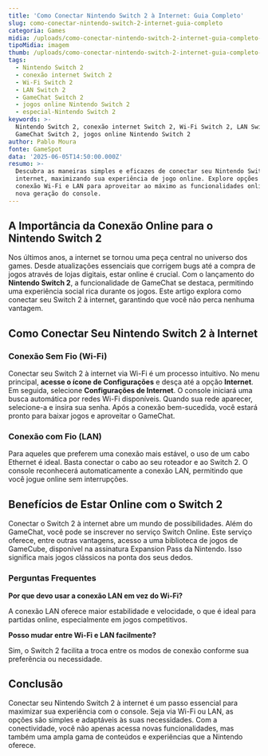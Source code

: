 ```yaml
---
title: 'Como Conectar Nintendo Switch 2 à Internet: Guia Completo'
slug: como-conectar-nintendo-switch-2-internet-guia-completo
categoria: Games
midia: /uploads/como-conectar-nintendo-switch-2-internet-guia-completo-thumb.jpg
tipoMidia: imagem
thumb: /uploads/como-conectar-nintendo-switch-2-internet-guia-completo-thumb.jpg
tags:
  - Nintendo Switch 2
  - conexão internet Switch 2
  - Wi-Fi Switch 2
  - LAN Switch 2
  - GameChat Switch 2
  - jogos online Nintendo Switch 2
  - especial-Nintendo Switch 2
keywords: >-
  Nintendo Switch 2, conexão internet Switch 2, Wi-Fi Switch 2, LAN Switch 2,
  GameChat Switch 2, jogos online Nintendo Switch 2
author: Pablo Moura
fonte: GameSpot
data: '2025-06-05T14:50:00.000Z'
resumo: >-
  Descubra as maneiras simples e eficazes de conectar seu Nintendo Switch 2 à
  internet, maximizando sua experiência de jogo online. Explore opções de
  conexão Wi-Fi e LAN para aproveitar ao máximo as funcionalidades online da
  nova geração do console.
---
```


## A Importância da Conexão Online para o Nintendo Switch 2

Nos últimos anos, a internet se tornou uma peça central no universo dos games. Desde atualizações essenciais que corrigem bugs até a compra de jogos através de lojas digitais, estar online é crucial. Com o lançamento do **Nintendo Switch 2**, a funcionalidade de GameChat se destaca, permitindo uma experiência social rica durante os jogos. Este artigo explora como conectar seu Switch 2 à internet, garantindo que você não perca nenhuma vantagem.

## Como Conectar Seu Nintendo Switch 2 à Internet

### Conexão Sem Fio (Wi-Fi)

Conectar seu Switch 2 à internet via Wi-Fi é um processo intuitivo. No menu principal, **acesse o ícone de Configurações** e desça até a opção **Internet**. Em seguida, selecione **Configurações de Internet**. O console iniciará uma busca automática por redes Wi-Fi disponíveis. Quando sua rede aparecer, selecione-a e insira sua senha. Após a conexão bem-sucedida, você estará pronto para baixar jogos e aproveitar o GameChat.

### Conexão com Fio (LAN)

Para aqueles que preferem uma conexão mais estável, o uso de um cabo Ethernet é ideal. Basta conectar o cabo ao seu roteador e ao Switch 2. O console reconhecerá automaticamente a conexão LAN, permitindo que você jogue online sem interrupções.

## Benefícios de Estar Online com o Switch 2

Conectar o Switch 2 à internet abre um mundo de possibilidades. Além do GameChat, você pode se inscrever no serviço Switch Online. Este serviço oferece, entre outras vantagens, acesso a uma biblioteca de jogos de GameCube, disponível na assinatura Expansion Pass da Nintendo. Isso significa mais jogos clássicos na ponta dos seus dedos.

### Perguntas Frequentes

**Por que devo usar a conexão LAN em vez do Wi-Fi?**

A conexão LAN oferece maior estabilidade e velocidade, o que é ideal para partidas online, especialmente em jogos competitivos.

**Posso mudar entre Wi-Fi e LAN facilmente?**

Sim, o Switch 2 facilita a troca entre os modos de conexão conforme sua preferência ou necessidade.

## Conclusão

Conectar seu Nintendo Switch 2 à internet é um passo essencial para maximizar sua experiência com o console. Seja via Wi-Fi ou LAN, as opções são simples e adaptáveis às suas necessidades. Com a conectividade, você não apenas acessa novas funcionalidades, mas também uma ampla gama de conteúdos e experiências que a Nintendo oferece.
